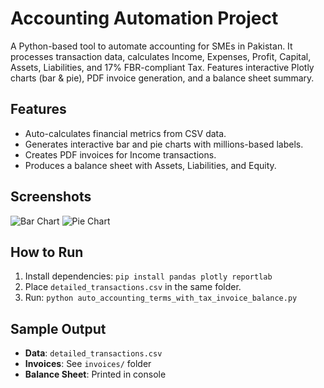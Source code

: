 # Accounting Automation Project

A Python-based tool to automate accounting for SMEs in Pakistan. It processes transaction data, calculates Income, Expenses, Profit, Capital, Assets, Liabilities, and 17% FBR-compliant Tax. Features interactive Plotly charts (bar & pie), PDF invoice generation, and a balance sheet summary.

## Features
- Auto-calculates financial metrics from CSV data.
- Generates interactive bar and pie charts with millions-based labels.
- Creates PDF invoices for Income transactions.
- Produces a balance sheet with Assets, Liabilities, and Equity.

## Screenshots
![Bar Chart](screenshots/bar_chart.png)
![Pie Chart](screenshots/pie_chart.png)

## How to Run
1. Install dependencies: `pip install pandas plotly reportlab`
2. Place `detailed_transactions.csv` in the same folder.
3. Run: `python auto_accounting_terms_with_tax_invoice_balance.py`

## Sample Output
- **Data**: `detailed_transactions.csv`
- **Invoices**: See `invoices/` folder
- **Balance Sheet**: Printed in console
